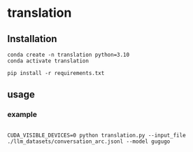 # translation

## Installation
``` 
conda create -n translation python=3.10
conda activate translation

pip install -r requirements.txt

```
## usage
### example
``` 

CUDA_VISIBLE_DEVICES=0 python translation.py --input_file ./llm_datasets/conversation_arc.jsonl --model gugugo
```
